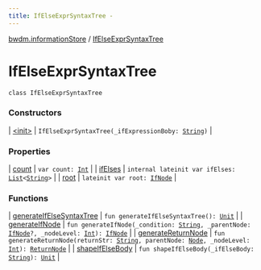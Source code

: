```yaml
---
title: IfElseExprSyntaxTree - 
---
```


[bwdm.informationStore](../index.html) / [IfElseExprSyntaxTree](./index.html)

# IfElseExprSyntaxTree

`class IfElseExprSyntaxTree`

### Constructors

| [&lt;init&gt;](-init-.html) | `IfElseExprSyntaxTree(_ifExpressionBoby: `[`String`](https://kotlinlang.org/api/latest/jvm/stdlib/kotlin/-string/index.html)`)` |

### Properties

| [count](count.html) | `var count: `[`Int`](https://kotlinlang.org/api/latest/jvm/stdlib/kotlin/-int/index.html) |
| [ifElses](if-elses.html) | `internal lateinit var ifElses: `[`List`](https://kotlinlang.org/api/latest/jvm/stdlib/kotlin.collections/-list/index.html)`<`[`String`](https://kotlinlang.org/api/latest/jvm/stdlib/kotlin/-string/index.html)`>` |
| [root](root.html) | `lateinit var root: `[`IfNode`](../-if-node/index.html) |

### Functions

| [generateIfElseSyntaxTree](generate-if-else-syntax-tree.html) | `fun generateIfElseSyntaxTree(): `[`Unit`](https://kotlinlang.org/api/latest/jvm/stdlib/kotlin/-unit/index.html) |
| [generateIfNode](generate-if-node.html) | `fun generateIfNode(_condition: `[`String`](https://kotlinlang.org/api/latest/jvm/stdlib/kotlin/-string/index.html)`, _parentNode: `[`IfNode`](../-if-node/index.html)`?, _nodeLevel: `[`Int`](https://kotlinlang.org/api/latest/jvm/stdlib/kotlin/-int/index.html)`): `[`IfNode`](../-if-node/index.html) |
| [generateReturnNode](generate-return-node.html) | `fun generateReturnNode(returnStr: `[`String`](https://kotlinlang.org/api/latest/jvm/stdlib/kotlin/-string/index.html)`, parentNode: `[`Node`](../-node/index.html)`, _nodeLevel: `[`Int`](https://kotlinlang.org/api/latest/jvm/stdlib/kotlin/-int/index.html)`): `[`ReturnNode`](../-return-node/index.html) |
| [shapeIfElseBody](shape-if-else-body.html) | `fun shapeIfElseBody(_ifElseBody: `[`String`](https://kotlinlang.org/api/latest/jvm/stdlib/kotlin/-string/index.html)`): `[`Unit`](https://kotlinlang.org/api/latest/jvm/stdlib/kotlin/-unit/index.html) |

